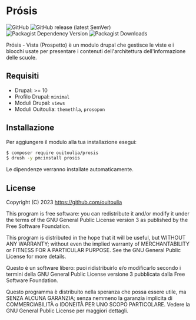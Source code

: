 # Prósis

![GitHub](https://img.shields.io/github/license/ouitoulia/prosis?style=for-the-badge)
![GitHub release (latest SemVer)](https://img.shields.io/github/v/release/ouitoulia/prosis?sort=semver&style=for-the-badge)
![Packagist Dependency Version](https://img.shields.io/packagist/dependency-v/ouitoulia/prosis/drupal/core-recommended?style=for-the-badge)
![Packagist Downloads](https://img.shields.io/packagist/dt/ouitoulia/prosis?style=for-the-badge)

Prósis - Vista (Prospetto) è un modulo drupal che gestisce le viste e i blocchi usate
per presentare i contenuti dell'architettura  dell'informazione delle scuole.

## Requisiti
- Drupal: >= 10
- Profilo Drupal: `minimal`
- Moduli Drupal: `views`
- Moduli Ouitoulía: `themethla`, `prosopon`

## Installazione
Per aggiungere il modulo alla tua installazione esegui:
```bash
$ composer require ouitoulia/prosis
$ drush -y pm:install prosis
```
Le dipendenze verranno installate automaticamente.

## License

Copyright (C) 2023 https://github.com/ouitoulia

This program is free software: you can redistribute it and/or modify it under the terms of the GNU General Public License version 3 as published by the Free Software Foundation.

This program is distributed in the hope that it will be useful, but WITHOUT ANY WARRANTY; without even the implied warranty of MERCHANTABILITY or FITNESS FOR A PARTICULAR PURPOSE. See the GNU General Public License for more details.

Questo è un software libero: puoi ridistribuirlo e/o modificarlo secondo i termini della GNU General Public License versione 3 pubblicata dalla Free Software Foundation.

Questo programma è distribuito nella speranza che possa essere utile, ma SENZA ALCUNA GARANZIA; senza nemmeno la garanzia implicita di COMMERCIABILITÀ o IDONEITÀ PER UNO SCOPO PARTICOLARE. Vedere la GNU General Public License per maggiori dettagli.

